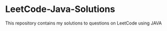 # LeetCode-Java-Solutions
This repository contains my solutions to questions on LeetCode using JAVA
